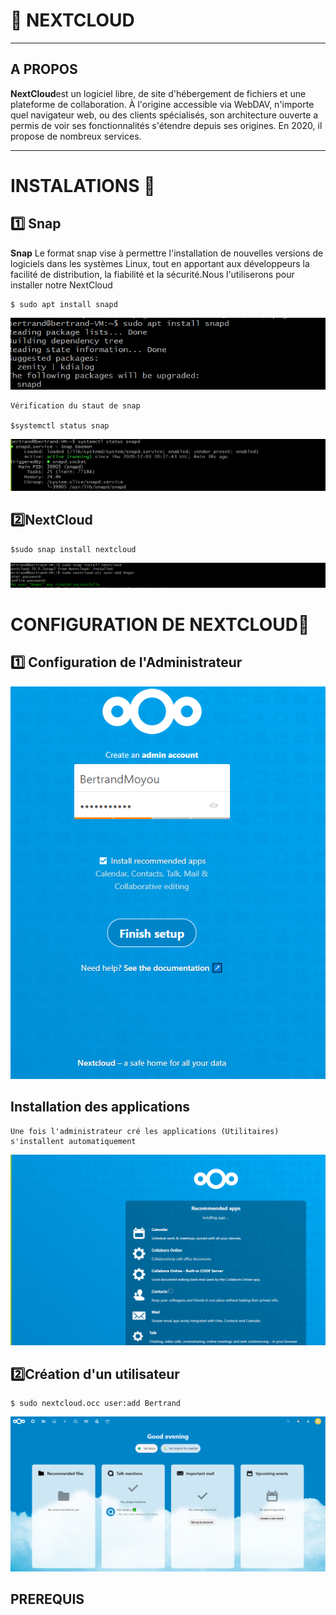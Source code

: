 # :pushpin: NEXTCLOUD

---
## A PROPOS 
 **NextCloud**est un logiciel libre, de site d'hébergement de fichiers et une plateforme de collaboration. À l'origine accessible via WebDAV, n'importe quel navigateur web, ou des clients spécialisés, son architecture ouverte a permis de voir ses fonctionnalités s'étendre depuis ses origines. En 2020, il propose de nombreux services.

---

# INSTALATIONS :round_pushpin:

## :one: Snap  
**Snap** Le format snap vise à permettre l'installation de nouvelles versions de logiciels dans les systèmes Linux, tout en apportant aux développeurs la facilité de distribution, la fiabilité et la sécurité.Nous l'utiliserons pour installer notre NextCloud 
```
$ sudo apt install snapd
```
![install snap](Img/image-1.PNG)

```
Vérification du staut de snap

$systemctl status snap
```
![Verif status snap](Img/image-2.PNG)

## :two:NextCloud
```
$sudo snap install nextcloud
```
![install nextcloud](Img/image-3.PNG)

# CONFIGURATION DE NEXTCLOUD:round_pushpin:

## :one: Configuration de l'Administrateur
![Config Admin](Img/image-4.PNG)
## Installation des applications

```
Une fois l'administrateur cré les applications (Utilitaires) s'installent automatiquement
```
![Config Admin](Img/image-5.PNG)

## :two:Création d'un utilisateur
```
$ sudo nextcloud.occ user:add Bertrand
```
![Crea User](Img/image-6.PNG)
## PREREQUIS



